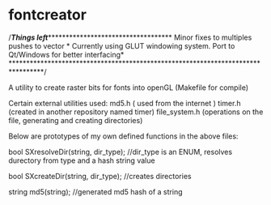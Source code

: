 fontcreator
===========

/*****************Things left****************************************************
Minor fixes to multiples pushes to vector                                       *
Currently using GLUT windowing system. Port to Qt/Windows for better interfacing*
*********************************************************************************/

A utility to create raster bits for fonts into openGL (Makefile for compile)

Certain external utilities used:
md5.h ( used from the internet )
timer.h (created in another repository named timer)
file_system.h (operations on the file, generating and creating directories)

Below are prototypes of my own defined functions in the above files:

bool SXresolveDir(string, dir_type);  //dir_type is an ENUM, resolves durectory from type and a hash string value

bool SXcreateDir(string, dir_type);  //creates directories

string md5(string); //generated md5 hash of a string
